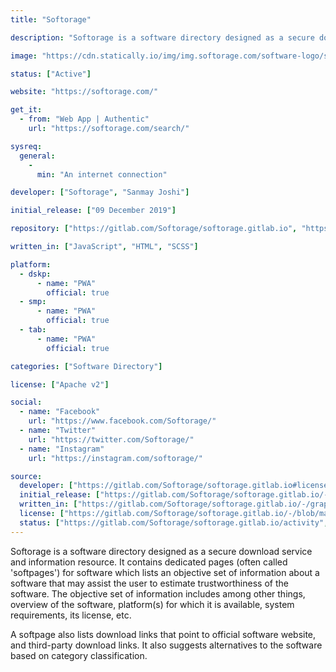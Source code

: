 ```yaml
---
title: "Softorage"

description: "Softorage is a software directory designed as a secure download service and information resource"

image: "https://cdn.statically.io/img/img.softorage.com/software-logo/softorage.png?h=64"

status: ["Active"]

website: "https://softorage.com/"

get_it:
  - from: "Web App | Authentic"
    url: "https://softorage.com/search/"

sysreq:
  general:
    -
      min: "An internet connection"

developer: ["Softorage", "Sanmay Joshi"]

initial_release: ["09 December 2019"]

repository: ["https://gitlab.com/Softorage/softorage.gitlab.io", "https://github.com/Softorage/Softorage"]

written_in: ["JavaScript", "HTML", "SCSS"]

platform:
  - dskp:
      - name: "PWA"
        official: true
  - smp:
      - name: "PWA"
        official: true
  - tab:
      - name: "PWA"
        official: true

categories: ["Software Directory"]

license: ["Apache v2"]

social:
  - name: "Facebook"
    url: "https://www.facebook.com/Softorage/"
  - name: "Twitter"
    url: "https://twitter.com/Softorage/"
  - name: "Instagram"
    url: "https://instagram.com/softorage/"

source:
  developer: ["https://gitlab.com/Softorage/softorage.gitlab.io#license", "https://gitlab.com/Softorage/softorage.gitlab.io/-/blob/master/LICENSE"]
  initial_release: ["https://gitlab.com/Softorage/softorage.gitlab.io/-/commits/v0.0.1"]
  written_in: ["https://gitlab.com/Softorage/softorage.gitlab.io/-/graphs/master/charts"]
  license: ["https://gitlab.com/Softorage/softorage.gitlab.io/-/blob/master/LICENSE"]
  status: ["https://gitlab.com/Softorage/softorage.gitlab.io/activity", "https://gitlab.com/Softorage/softorage.gitlab.io/-/commits/master"]
---
```

  Softorage is a software directory designed as a secure download service and information resource. It contains dedicated pages (often called 'softpages') for software which lists an objective set of information about a software that may assist the user to estimate trustworthiness of the software. The objective set of information includes among other things, overview of the software, platform(s) for which it is available, system requirements, its license, etc.
  
  A softpage also lists download links that point to official software website, and third-party download links. It also suggests alternatives to the software based on category classification.
